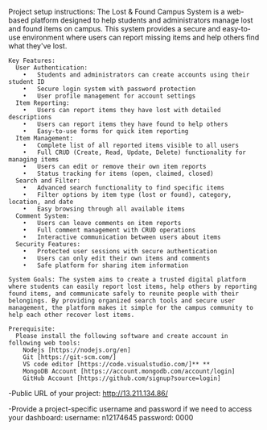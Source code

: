 Project setup instructions:
    The Lost & Found Campus System is a web-based platform designed to help students and administrators manage lost and found items on campus. This system provides a secure and easy-to-use environment where users can report missing items and help others find what they've lost.

    Key Features:
      User Authentication:
        •	Students and administrators can create accounts using their student ID
        •	Secure login system with password protection
        •	User profile management for account settings
      Item Reporting:
        •	Users can report items they have lost with detailed descriptions
        •	Users can report items they have found to help others
        •	Easy-to-use forms for quick item reporting
      Item Management:
        •	Complete list of all reported items visible to all users
        •	Full CRUD (Create, Read, Update, Delete) functionality for managing items
        •	Users can edit or remove their own item reports
        •	Status tracking for items (open, claimed, closed)
      Search and Filter:
        •	Advanced search functionality to find specific items
        •	Filter options by item type (lost or found), category, location, and date
        •	Easy browsing through all available items
      Comment System:
        •	Users can leave comments on item reports
        •	Full comment management with CRUD operations
        •	Interactive communication between users about items
      Security Features:
        •	Protected user sessions with secure authentication
        •	Users can only edit their own items and comments
        •	Safe platform for sharing item information

    System Goals: The system aims to create a trusted digital platform where students can easily report lost items, help others by reporting found items, and communicate safely to reunite people with their belongings. By providing organized search tools and secure user management, the platform makes it simple for the campus community to help each other recover lost items.

    Prerequisite: 
      Please install the following software and create account in following web tools:
        Nodejs [https://nodejs.org/en]
        Git [https://git-scm.com/]
        VS code editor [https://code.visualstudio.com/]** **
        MongoDB Account [https://account.mongodb.com/account/login]
        GitHub Account [https://github.com/signup?source=login]


-Public URL of your project:
http://13.211.134.86/

-Provide a project-specific username and password if we need to
access your dashboard:
username: n12174645
password: 0000
